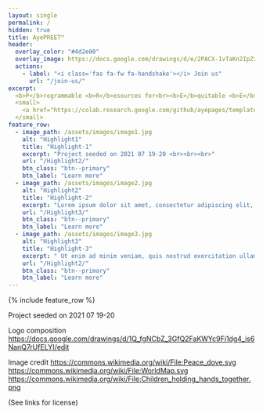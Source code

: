 ```yaml
---
layout: single
permalink: /
hidden: true
title: AyePREET™
header:
  overlay_color: "#4d2e00"
  overlay_image: https://docs.google.com/drawings/d/e/2PACX-1vTaKn2IpZzMm6hWA3nFkXn0I1njXgKRWBfRFh3Oms4rTLP1wrWHyGrZxLwpSD_XrDFS5lGdgb4Yd1Xs/pub?w=1530&h=605
  actions:
    - label: "<i class='fas fa-fw fa-handshake'></i> Join us"
      url: "/join-us/"
excerpt:
  <b>P</b>rogrammable <b>R</b>esources for<br><b>E</b>quitable <b>E</b>rudition of <b>T</b>echnoloy<br>
  <small>
    <a href="https://colab.research.google.com/github/ayepages/template/blob/master/_tools/AyeBlog_Tools_by_AyeAI.ipynb">Create or Update Blog Posts</a>
  </small>
feature_row:
  - image_path: /assets/images/image1.jpg
    alt: "Highlight1"
    title: "Highlight-1"
    excerpt: "Project seeded on 2021 07 19-20 <br><br><br>"
    url: "/Highlight2/"
    btn_class: "btn--primary"
    btn_label: "Learn more"
  - image_path: /assets/images/image2.jpg
    alt: "Highlight2"
    title: "Highlight-2"
    excerpt: "Lorem ipsum dolor sit amet, consectetur adipiscing elit, sed do eiusmod tempor incididunt ut labore et dolore magna aliqua  Ut enim ad minim veniam, quis nostrud exercitation ullamco laboris nisi ut aliquip ex ea commodo consequat. Duis aute irure dolor in reprehenderit in voluptate velit esse cillum dolore eu fugiat nulla pariatur<br><br><br>"
    url: "/Highlight3/"
    btn_class: "btn--primary"
    btn_label: "Learn more"
  - image_path: /assets/images/image3.jpg
    alt: "Highlight3"
    title: "Highlight-3"
    excerpt: " Ut enim ad minim veniam, quis nostrud exercitation ullamco laboris nisi ut aliquip ex ea commodo consequat. Duis aute irure dolor in reprehenderit in voluptate velit esse cillum dolore eu fugiat nulla pariatur."
    url: "/Highlight2/"
    btn_class: "btn--primary"
    btn_label: "Learn more"      
---
```


{% include feature_row %}

Project seeded on 2021 07 19-20 

Logo composition https://docs.google.com/drawings/d/1Q_fgNCbZ_3GfQ2FaKWYc9Fi1dg4_is6NanQ7rUfELYI/edit

Image credit 
https://commons.wikimedia.org/wiki/File:Peace_dove.svg 
https://commons.wikimedia.org/wiki/File:WorldMap.svg
https://commons.wikimedia.org/wiki/File:Children_holding_hands_together.png

(See links for license)
